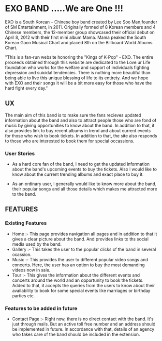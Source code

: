 # EXO BAND .....We are One !!!
EXO is a South Korean – Chinese boy band created by Lee Soo Man,founder of SM Entertainment, in 2011. 
Originally formed of 8 Korean members and 4 Chinese members, the 12-member group showcased their official debut on April 8, 2012 with their first mini album Mama.
Mama peaked the South Korean Gaon Musical Chart and placed 8th on the Billboard World Albums Chart.

"This is a fan-run website honoring the "Kings of K-Pop" - EXO. The entire proceeds obtained through this website are dedicated to the Love ur Life foundation who works for the welfare and support of individuals fighting depression and suicidal tendencies. There is nothing more beautiful than being able to live this unique blessing of life to its entirety. And we hope with EXO and their songs it will be a bit more easy for those who have the hard fight every day."


## UX

The main aim of this band is to make sure the fans recieves updated information about the band and also to attract people those who are fond of music by giving opportunities to know about the band. In addition to that, it also provides link to buy recent albums in trend and about current events for those who wish to book tickets. In addition to that, the site also responds to those who are interested to book them for special occassions.


### User Stories

* As a hard core fan of the band, I need to get the updated information about the band's upcoming events to buy the tickets. Also I would like to know about the current trending albums and exact place to buy it. 


* As an ordinary user, I generally would like to know more about the band, their popular songs and all those details which makes me attracted more to the band.

## FEATURES

### Existing Features
* Home :- This page provides navigation all pages and in addition to that it gives a clear picture about the band. And provides links to ths social media used by the band.
* Gallery :- This takes the user to the popular clicks of the band in several ocassion.
* Music :- This provides the user to different popular video songs and concerts. Here, the user has an option to buy the most demanding videos now in sale.
* Tour :- This gives the information about the different events and concerts around the world and an opportunity to book the tickets. Added to that, it accepts the queries from the users to know about their availability to book for some special events like marriages or birthday parties etc.
### Features to be added in future
* Contact Page :- Right now, there is no direct contact with the band. It's just through mails. But an active toll free number and an address should be implemented in future. In accordance with that, details of an agency who takes care of the band should be included in the extension.
 




